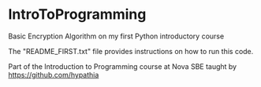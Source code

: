 # IntroToProgramming
Basic Encryption Algorithm on my first Python introductory course

The "README_FIRST.txt" file provides instructions on how to run this code.

Part of the Introduction to Programming course at Nova SBE taught by https://github.com/hypathia
